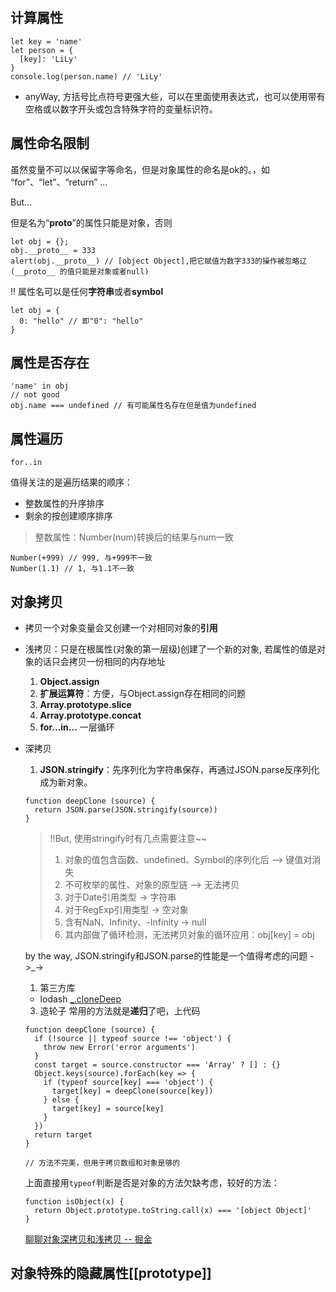## 计算属性
```
let key = 'name'
let person = {
  [key]: 'LiLy'
}
console.log(person.name) // 'LiLy'
```

- anyWay, 方括号比点符号更强大些，可以在里面使用表达式，也可以使用带有空格或以数字开头或包含特殊字符的变量标识符。


## 属性命名限制
虽然变量不可以以保留字等命名，但是对象属性的命名是ok的。，如 “for”、“let”、“return” ...

But...

但是名为“__proto__”的属性只能是对象，否则
```
let obj = {};
obj.__proto__ = 333
alert(obj.__proto__) // [object Object],把它赋值为数字333的操作被忽略辽(__proto__ 的值只能是对象或者null)
```
!! 属性名可以是任何**字符串**或者**symbol**

```
let obj = {
  0: "hello" // 即"0": "hello"
}
```

## 属性是否存在
```
'name' in obj
// not good
obj.name === undefined // 有可能属性名存在但是值为undefined
```

## 属性遍历
```
for..in
```
值得关注的是遍历结果的顺序：
- 整数属性的升序排序
- 剩余的按创建顺序排序

> 整数属性：Number(num)转换后的结果与num一致

```
Number(+999) // 999, 与+999不一致
Number(1.1) // 1, 与1.1不一致
```
## 对象拷贝
- 拷贝一个对象变量会又创建一个对相同对象的**引用**
- 浅拷贝：只是在根属性(对象的第一层级)创建了一个新的对象, 若属性的值是对象的话只会拷贝一份相同的内存地址
  1. **Object.assign**
  2. **扩展运算符**：方便，与Object.assign存在相同的问题
  3. **Array.prototype.slice**
  4. **Array.prototype.concat**
  5. **for...in...** 一层循环
- 深拷贝
  1. **JSON.stringify**：先序列化为字符串保存，再通过JSON.parse反序列化成为新对象。
  ```
  function deepClone (source) {
    return JSON.parse(JSON.stringify(source))
  }
  ```
  > !!But, 使用stringify时有几点需要注意~~
  > 1. 对象的值包含函数、undefined、Symbol的序列化后 --> 键值对消失
  > 2. 不可枚举的属性、对象的原型链 --> 无法拷贝
  > 3. 对于Date引用类型 -> 字符串
  > 4. 对于RegExp引用类型 -> 空对象
  > 5. 含有NaN、Infinity、-Infinity -> null
  > 6. 其内部做了循环检测，无法拷贝对象的循环应用：obj[key] = obj

  by the way, JSON.stringify和JSON.parse的性能是一个值得考虑的问题 ->_->

  1. 第三方库
  - lodash [_.cloneDeep](https://www.lodashjs.com/docs/latest#_clonedeepvalue)
  3. 造轮子
  常用的方法就是**递归**了吧，上代码
  ```
  function deepClone (source) {
    if (!source || typeof source !== 'object') {
      throw new Error('error arguments')
    }
    const target = source.constructor === 'Array' ? [] : {}
    Object.keys(source).forEach(key => {
      if (typeof source[key] === 'object') {
        target[key] = deepClone(source[key])
      } else {
        target[key] = source[key]
      }
    })
    return target
  }

  // 方法不完美，但用于拷贝数组和对象是够的
  ```
  上面直接用`typeof`判断是否是对象的方法欠缺考虑，较好的方法：
  ```
  function isObject(x) {
    return Object.prototype.toString.call(x) === '[object Object]'
  }
  ```

  [ 聊聊对象深拷贝和浅拷贝 -- 掘金](https://juejin.im/post/6844903749270372365#heading-4)

## 对象特殊的隐藏属性[[prototype]]
